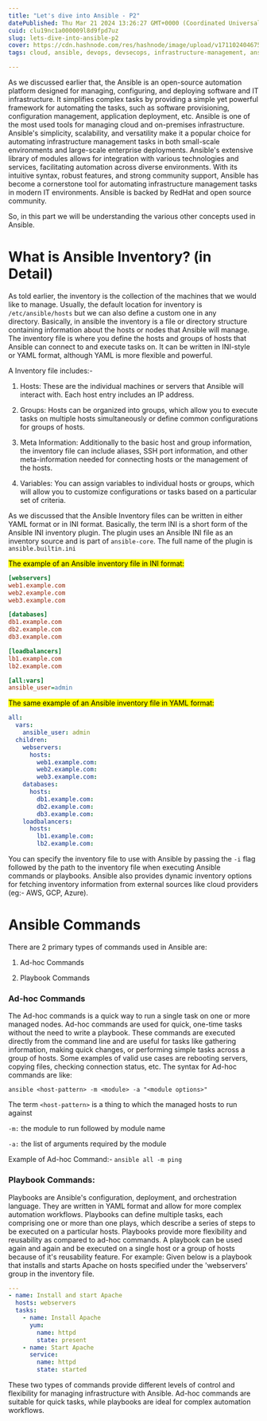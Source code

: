 ```yaml
---
title: "Let's dive into Ansible - P2"
datePublished: Thu Mar 21 2024 13:26:27 GMT+0000 (Coordinated Universal Time)
cuid: clu19nc1a000009l8d9fpd7uz
slug: lets-dive-into-ansible-p2
cover: https://cdn.hashnode.com/res/hashnode/image/upload/v1711024046750/09345dac-5ecc-4857-9f17-b797f9934cd9.png
tags: cloud, ansible, devops, devsecops, infrastructure-management, ansible-playbook

---
```


As we discussed earlier that, the Ansible is an open-source automation platform designed for managing, configuring, and deploying software and IT infrastructure. It simplifies complex tasks by providing a simple yet powerful framework for automating the tasks, such as software provisioning, configuration management, application deployment, etc. Ansible is one of the most used tools for managing cloud and on-premises infrastructure. Ansible's simplicity, scalability, and versatility make it a popular choice for automating infrastructure management tasks in both small-scale environments and large-scale enterprise deployments. Ansible's extensive library of modules allows for integration with various technologies and services, facilitating automation across diverse environments. With its intuitive syntax, robust features, and strong community support, Ansible has become a cornerstone tool for automating infrastructure management tasks in modern IT environments. Ansible is backed by RedHat and open source community.

So, in this part we will be understanding the various other concepts used in Ansible.

# What is Ansible Inventory? (in Detail)

As told earlier, the inventory is the collection of the machines that we would like to manage. Usually, the default location for inventory is `/etc/ansible/hosts` but we can also define a custom one in any directory. Basically, in ansible the inventory is a file or directory structure containing information about the hosts or nodes that Ansible will manage. The inventory file is where you define the hosts and groups of hosts that Ansible can connect to and execute tasks on. It can be written in INI-style or YAML format, although YAML is more flexible and powerful.

A Inventory file includes:-

1. Hosts: These are the individual machines or servers that Ansible will interact with. Each host entry includes an IP address.
    
2. Groups: Hosts can be organized into groups, which allow you to execute tasks on multiple hosts simultaneously or define common configurations for groups of hosts.
    
3. Meta Information: Additionally to the basic host and group information, the inventory file can include aliases, SSH port information, and other meta-information needed for connecting hosts or the management of the hosts.
    
4. Variables: You can assign variables to individual hosts or groups, which will allow you to customize configurations or tasks based on a particular set of criteria.
    

As we discussed that the Ansible Inventory files can be written in either YAML format or in INI format. Basically, the term INI is a short form of the Ansible INI inventory plugin. The plugin uses an Ansible INI file as an inventory source and is part of `ansible-core`. The full name of the plugin is `ansible.builtin.ini`

<mark>The example of an Ansible inventory file in INI format:</mark>

```ini
[webservers]
web1.example.com
web2.example.com
web3.example.com

[databases]
db1.example.com
db2.example.com
db3.example.com

[loadbalancers]
lb1.example.com
lb2.example.com

[all:vars]
ansible_user=admin
```

<mark>The same example of an Ansible inventory file in YAML format:</mark>

```yaml
all:
  vars:
    ansible_user: admin
  children:
    webservers:
      hosts:
        web1.example.com:
        web2.example.com:
        web3.example.com:
    databases:
      hosts:
        db1.example.com:
        db2.example.com:
        db3.example.com:
    loadbalancers:
      hosts:
        lb1.example.com:
        lb2.example.com:
```

You can specify the inventory file to use with Ansible by passing the `-i` flag followed by the path to the inventory file when executing Ansible commands or playbooks. Ansible also provides dynamic inventory options for fetching inventory information from external sources like cloud providers (eg:- AWS, GCP, Azure).

# Ansible Commands

There are 2 primary types of commands used in Ansible are:

1. Ad-hoc Commands
    
2. Playbook Commands
    

### Ad-hoc Commands

The Ad-hoc commands is a quick way to run a single task on one or more managed nodes. Ad-hoc commands are used for quick, one-time tasks without the need to write a playbook. These commands are executed directly from the command line and are useful for tasks like gathering information, making quick changes, or performing simple tasks across a group of hosts. Some examples of valid use cases are rebooting servers, copying files, checking connection status, etc. The syntax for Ad-hoc commands are like:

`ansible <host-pattern> -m <module> -a "<module options>"`

The term `<host-pattern>` is a thing to which the managed hosts to run against

`-m:` the module to run followed by module name

`-a:` the list of arguments required by the module

Example of Ad-hoc Command:- `ansible all -m ping`

### Playbook Commands:

Playbooks are Ansible's configuration, deployment, and orchestration language. They are written in YAML format and allow for more complex automation workflows. Playbooks can define multiple tasks, each comprising one or more than one plays, which describe a series of steps to be executed on a particular hosts. Playbooks provide more flexibility and reusability as compared to ad-hoc commands. A playbook can be used again and again and be executed on a single host or a group of hosts because of it's reusability feature. For example: Given below is a playbook that installs and starts Apache on hosts specified under the 'webservers' group in the inventory file.

```yaml
---
- name: Install and start Apache
  hosts: webservers
  tasks:
    - name: Install Apache
      yum:
        name: httpd
        state: present
    - name: Start Apache
      service:
        name: httpd
        state: started
```

These two types of commands provide different levels of control and flexibility for managing infrastructure with Ansible. Ad-hoc commands are suitable for quick tasks, while playbooks are ideal for complex automation workflows.